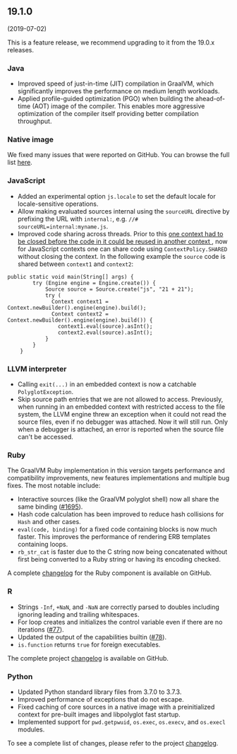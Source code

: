 ## 19.1.0
(2019-07-02)

This is a feature release, we recommend upgrading to it from the 19.0.x releases.

### Java

* Improved speed of just-in-time (JIT) compilation in GraalVM, which significantly
improves the performance on medium length workloads.
* Applied profile-guided optimization (PGO) when building the ahead-of-time (AOT) image of the compiler. This enables more aggressive optimization of the compiler itself providing better compilation throughput.

### Native image

We fixed many issues that were reported on GitHub. You can browse the full list [here](https://github.com/oracle/graal/issues?utf8=%E2%9C%93&q=is%3Aissue+is%3Aclosed+label%3Anative-image+updated%3A%3E2019-06-07).

### JavaScript
* Added an experimental option `js.locale` to set the default locale for locale-sensitive operations.
* Allow making evaluated sources internal using the `sourceURL` directive by prefixing the URL with `internal:`, e.g. `//# sourceURL=internal:myname.js`.
* Improved code sharing across threads. Prior to this [one context had to be closed before the code in it could be reused in another context ](//docs/reference-manual/embed/#code-caching-across-multiple-contexts), now for JavaScript contexts one can share code using `ContextPolicy.SHARED` without closing the context.
In the following example the `source` code is shared between `context1` and `context2`:

```
public static void main(String[] args) {
        try (Engine engine = Engine.create()) {
            Source source = Source.create("js", "21 + 21");
            try (
              Context context1 = Context.newBuilder().engine(engine).build();
              Context context2 = Context.newBuilder().engine(engine).build()) {
                context1.eval(source).asInt();
                context2.eval(source).asInt();
            }
        }
    }
```  


### LLVM interpreter
* Calling `exit(...)` in an embedded context is now a catchable `PolyglotException`.
* Skip source path entries that we are not allowed to access. Previously, when
running in an embedded context with restricted access to the file system, the
LLVM engine threw an exception when it could not read the source files, even if
no debugger was attached. Now it will still run. Only when a debugger is
attached, an error is reported when the source file can't be accessed.

### Ruby

The GraalVM Ruby implementation in this version targets performance and compatibility improvements, new features implementations and multiple bug fixes. The most notable include:

* Interactive sources (like the GraalVM polyglot shell) now all share the same binding ([#1695](https://github.com/oracle/truffleruby/issues/1695)).
* Hash code calculation has been improved to reduce hash collisions for `Hash` and other cases.
* `eval(code, binding)` for a fixed code containing blocks is now much faster. This improves the performance of rendering ERB templates containing loops.
* `rb_str_cat` is faster due to the C string now being concatenated without first being converted to a Ruby string or having its encoding checked.

A complete [changelog](https://github.com/oracle/truffleruby/blob/master/CHANGELOG.md#1910-june-2019) for the Ruby component is available on GitHub.

### R

* Strings `-Inf`, `+NaN`, and `-NaN` are correctly parsed to doubles including ignoring leading and trailing whitespaces.
* For loop creates and initializes the control variable even if there are no iterations ([#77](https://github.com/oracle/fastr/issues/77)).
* Updated the output of the capabilities builtin ([#78](https://github.com/oracle/fastr/issues/78)).
* `is.function` returns `true` for foreign executables.

The complete project [changelog](https://github.com/oracle/fastr/blob/master/CHANGELOG.md#1910) is available on GitHub.

### Python
* Updated Python standard library files from 3.7.0 to 3.7.3.
* Improved performance of exceptions that do not escape.
* Fixed caching of core sources in a native image with a preinitialized context
for pre-built images and libpolyglot fast startup.
* Implemented support for `pwd.getpwuid`, `os.exec`, `os.execv`, and `os.execl` modules.

To see a complete list of changes, please refer to the project [changelog](https://github.com/graalvm/graalpython/blob/master/CHANGELOG.md#version-1910).

